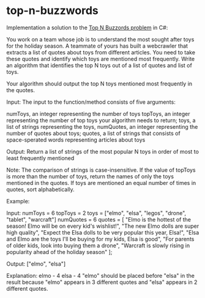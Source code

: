 # top-n-buzzwords
Implementation a solution to the [Top N Buzzords problem](https://aonecode.com/amazon-online-assessment-top-n-buzzwords) in C#:

You work on a team whose job is to understand the most sought after toys for the holiday season. A teammate of yours has built a webcrawler that extracts a list of quotes about toys from different articles. You need to take these quotes and identify which toys are mentioned most frequently. Write an algorithm that identifies the top N toys out of a list of quotes and list of toys.

Your algorithm should output the top N toys mentioned most frequently in the quotes.

Input:
The input to the function/method consists of five arguments:

numToys, an integer representing the number of toys
topToys, an integer representing the number of top toys your algorithm needs to return;
toys, a list of strings representing the toys,
numQuotes, an integer representing the number of quotes about toys;
quotes, a list of strings that consists of space-sperated words representing articles about toys

Output:
Return a list of strings of the most popular N toys in order of most to least frequently mentioned

Note:
The comparison of strings is case-insensitive. If the value of topToys is more than the number of toys, return the names of only the toys mentioned in the quotes. If toys are mentioned an equal number of times in quotes, sort alphabetically.

Example:

Input:
numToys = 6
topToys = 2
toys = ["elmo", "elsa", "legos", "drone", "tablet", "warcraft"]
numQuotes = 6
quotes = [
"Elmo is the hottest of the season! Elmo will be on every kid's wishlist!",
"The new Elmo dolls are super high quality",
"Expect the Elsa dolls to be very popular this year, Elsa!",
"Elsa and Elmo are the toys I'll be buying for my kids, Elsa is good",
"For parents of older kids, look into buying them a drone",
"Warcraft is slowly rising in popularity ahead of the holiday season"
];

Output:
["elmo", "elsa"]

Explanation:
elmo - 4
elsa - 4
"elmo" should be placed before "elsa" in the result because "elmo" appears in 3 different quotes and "elsa" appears in 2 different quotes.
